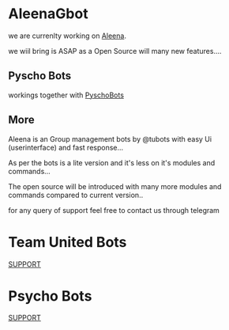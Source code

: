 # AleenaGbot

we are currenlty working on [Aleena](https://t.me/Aleena_Gbot).

we wiil bring is ASAP as a Open Source will many new features....


## Pyscho Bots

workings together with [PyschoBots](https://t.me/psycho_bots)

## More 

Aleena is an Group management bots by @tubots with easy Ui (userinterface) and fast response...

As per the bots is a lite version and it's less on it's modules and commands...

The open source will be introduced with many more modules and commands compared to current version..


for any query of support feel free to contact us through telegram 

# Team United Bots

[SUPPORT](https://t.me/unitedbotsupport)

# Psycho Bots

[SUPPORT](https://t.me/PyschoBots_chat)
